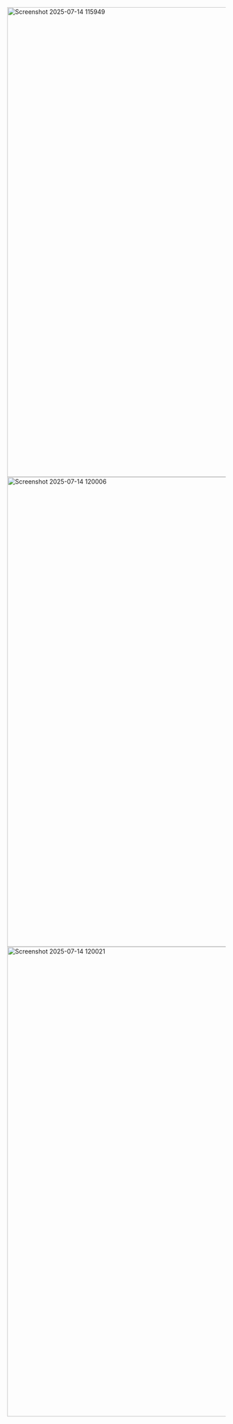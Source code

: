 <img width="1920" height="1080" alt="Screenshot 2025-07-14 115949" src="https://github.com/user-attachments/assets/c5c66bf7-5dab-4258-9a14-feef2815b832" />
<img width="1920" height="1080" alt="Screenshot 2025-07-14 120006" src="https://github.com/user-attachments/assets/5d1e2cb5-5940-40e2-8fb2-d312a0776169" />
<img width="1920" height="1080" alt="Screenshot 2025-07-14 120021" src="https://github.com/user-attachments/assets/459c2abc-e5ed-4bbf-8edc-711e6e73f708" />
